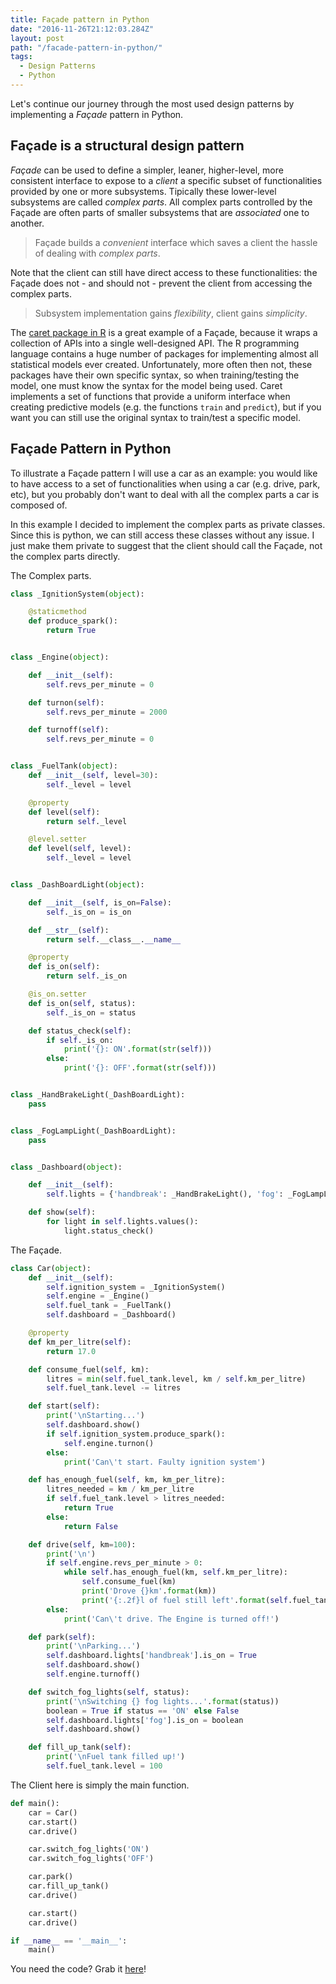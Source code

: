 ```yaml
---
title: Façade pattern in Python
date: "2016-11-26T21:12:03.284Z"
layout: post
path: "/facade-pattern-in-python/"
tags:
  - Design Patterns
  - Python
---
```


Let's continue our journey through the most used design patterns by implementing a *Façade* pattern in Python.

## Façade is a structural design pattern
*Façade* can be used to define a simpler, leaner, higher-level, more consistent interface to expose to a *client* a specific subset of functionalities provided by one or more subsystems. Tipically these lower-level subsystems are called *complex parts*. All complex parts controlled by the Façade are often parts of smaller subsystems that are *associated* one to another.

> Façade builds a *convenient* interface which saves a client the hassle of
> dealing with *complex parts*.

Note that the client can still have direct access to these functionalities: the Façade does not - and should not - prevent the client from accessing the complex parts.

> Subsystem implementation gains *flexibility*, client gains *simplicity*.

The [caret package in R](http://topepo.github.io/caret/index.html) is a great example of a Façade, because it wraps a collection of APIs into a single well-designed API. The R programming language contains a huge number of packages for implementing almost all statistical models ever created. Unfortunately, more often then not, these packages have their own specific syntax, so when training/testing the model, one must know the syntax for the model being used. Caret implements a set of functions that provide a uniform interface when creating predictive models (e.g. the functions `train` and `predict`), but if you want you can still use the original syntax to train/test a specific model.


## Façade Pattern in Python
To illustrate a Façade pattern I will use a car as an example: you would like to have access to a set of functionalities when using a car (e.g. drive, park, etc), but you probably don't want to deal with all the complex parts a car is composed of.

In this example I decided to implement the complex parts as private classes. Since this is python, we can still access these classes without any issue. I just make them private to suggest that the client should call the Façade, not the complex parts directly.

The Complex parts.

```python
class _IgnitionSystem(object):

    @staticmethod
    def produce_spark():
        return True


class _Engine(object):

    def __init__(self):
        self.revs_per_minute = 0

    def turnon(self):
        self.revs_per_minute = 2000

    def turnoff(self):
        self.revs_per_minute = 0


class _FuelTank(object):
    def __init__(self, level=30):
        self._level = level

    @property
    def level(self):
        return self._level

    @level.setter
    def level(self, level):
        self._level = level


class _DashBoardLight(object):

    def __init__(self, is_on=False):
        self._is_on = is_on

    def __str__(self):
        return self.__class__.__name__

    @property
    def is_on(self):
        return self._is_on

    @is_on.setter
    def is_on(self, status):
        self._is_on = status

    def status_check(self):
        if self._is_on:
            print('{}: ON'.format(str(self)))
        else:
            print('{}: OFF'.format(str(self)))


class _HandBrakeLight(_DashBoardLight):
    pass


class _FogLampLight(_DashBoardLight):
    pass


class _Dashboard(object):

    def __init__(self):
        self.lights = {'handbreak': _HandBrakeLight(), 'fog': _FogLampLight()}

    def show(self):
        for light in self.lights.values():
            light.status_check()
```

The Façade.

```python
class Car(object):
    def __init__(self):
        self.ignition_system = _IgnitionSystem()
        self.engine = _Engine()
        self.fuel_tank = _FuelTank()
        self.dashboard = _Dashboard()

    @property
    def km_per_litre(self):
        return 17.0

    def consume_fuel(self, km):
        litres = min(self.fuel_tank.level, km / self.km_per_litre)
        self.fuel_tank.level -= litres

    def start(self):
        print('\nStarting...')
        self.dashboard.show()
        if self.ignition_system.produce_spark():
            self.engine.turnon()
        else:
            print('Can\'t start. Faulty ignition system')

    def has_enough_fuel(self, km, km_per_litre):
        litres_needed = km / km_per_litre
        if self.fuel_tank.level > litres_needed:
            return True
        else:
            return False

    def drive(self, km=100):
        print('\n')
        if self.engine.revs_per_minute > 0:
            while self.has_enough_fuel(km, self.km_per_litre):
                self.consume_fuel(km)
                print('Drove {}km'.format(km))
                print('{:.2f}l of fuel still left'.format(self.fuel_tank.level))
        else:
            print('Can\'t drive. The Engine is turned off!')

    def park(self):
        print('\nParking...')
        self.dashboard.lights['handbreak'].is_on = True
        self.dashboard.show()
        self.engine.turnoff()

    def switch_fog_lights(self, status):
        print('\nSwitching {} fog lights...'.format(status))
        boolean = True if status == 'ON' else False
        self.dashboard.lights['fog'].is_on = boolean
        self.dashboard.show()

    def fill_up_tank(self):
        print('\nFuel tank filled up!')
        self.fuel_tank.level = 100
```

The Client here is simply the main function.

```python
def main():
    car = Car()
    car.start()
    car.drive()

    car.switch_fog_lights('ON')
    car.switch_fog_lights('OFF')

    car.park()
    car.fill_up_tank()
    car.drive()

    car.start()
    car.drive()

if __name__ == '__main__':
    main()
```

You need the code? Grab it [here](https://github.com/jackaljack/design-patterns)!